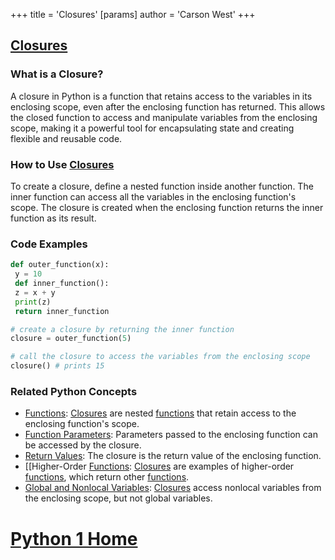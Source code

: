 +++
 title = 'Closures'
[params]
	author = 'Carson West'
+++
## [Closures](./../closures/)

### What is a Closure?
A closure in Python is a function that retains access to the variables in its enclosing scope, even after the enclosing function has returned. This allows the closed function to access and manipulate variables from the enclosing scope, making it a powerful tool for encapsulating state and creating flexible and reusable code.

### How to Use [Closures](./../closures/)
To create a closure, define a nested function inside another function. The inner function can access all the variables in the enclosing function's scope. The closure is created when the enclosing function returns the inner function as its result.

### Code Examples
```python
def outer_function(x):
 y = 10
 def inner_function():
 z = x + y
 print(z)
 return inner_function

# create a closure by returning the inner function
closure = outer_function(5)

# call the closure to access the variables from the enclosing scope
closure() # prints 15
```

### Related Python Concepts

- [Functions](./../functions/): [Closures](./../closures/) are nested [functions](./../functions/) that retain access to the enclosing function's scope.
- [Function Parameters](./../function-parameters/): Parameters passed to the enclosing function can be accessed by the closure.
- [Return Values](./../return-values/): The closure is the return value of the enclosing function.
- [[Higher-Order [Functions](./../functions/): [Closures](./../closures/) are examples of higher-order [functions](./../functions/), which return other [functions](./../functions/).
- [Global and Nonlocal Variables](./../global-and-nonlocal-variables/): [Closures](./../closures/) access nonlocal variables from the enclosing scope, but not global variables.
# [Python 1 Home](./../python-1-home/)